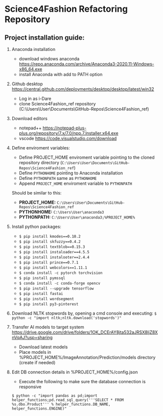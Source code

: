 # Science4Fashion Refactoring Repository

## Project installation guide:

1. Anaconda installation
	* download windows anaconda https://repo.anaconda.com/archive/Anaconda3-2020.11-Windows-x86_64.exe
	* install Anaconda with add to PATH option
	
2. Github desktop https://central.github.com/deployments/desktop/desktop/latest/win32
	* Log in as i-Dare 
	* clone Science4Fashion_ref repository (C:\Users\User\Documents\GitHub-Repos\Science4Fashion_ref)
	
3. Download editors
	* notepad++ https://notepad-plus-plus.org/repository/7.x/7.0/npp.7.Installer.x64.exe
	* vscode https://code.visualstudio.com/download

5. Define enviroment variables:

	* Define PROJECT_HOME enviroment variable pointing to the cloned repository directory (`C:\Users\User\Documents\GitHub-Repos\Science4Fashion_ref`)
	* Define `PYTHONHOME` pointing to Anaconda installation
	* Define `PYTHONPATH` same as `PYTHONHOME`
	* Append `PROJECT_HOME` enviroment variable to `PYTHONPATH`
	
	Should be similar to this:
	* **PROJECT_HOME:** `C:\Users\User\Documents\GitHub-Repos\Science4Fashion_ref`
   	* **PYTHONHOME:** `C:\Users\User\anaconda3`   
	* **PYTHONPATH:** `C:\Users\User\anaconda3;%PROJECT_HOME%`
	
6. Install python packages:
	* ```$ pip install kmodes==0.10.2```
	* ```$ pip install skfuzzy==0.4.2```
	* ```$ pip install textblob==0.15.3```
	* ```$ pip install instaloader==4.5.5```
	* ```$ pip install instalooter==2.4.4```
	* ```$ pip install prince==0.7.1```
	* ```$ pip install webcolors==1.11.1```
	* ```$ conda install -c pytorch torchvision```
	* ```$ pip install pymssql```
	* ```$ conda install -c conda-forge opencv```
	* ```$ pip install --upgrade tensorflow```
	* ```$ pip install fastai```
	* ```$ pip install wordsegment```
	* ```$ pip install py3-pinterest```
	
	
7. Download NLTK stopwords by, opening a cmd console and executing:
	```$ python -c "import nltk;nltk.download('stopwords')"```

	
8. Transfer AI models to target system https://drive.google.com/drive/folders/1OK_DCErAY8jta532aJRSX8ljZ8XnVqAJ?usp=sharing
	* Download latest models
	* Place models in %PROJECT_HOME%/ImageAnnotation/Prediction/models directory (create if needed)
	
9. Edit DB connection details in %PROJECT_HOME%/config.json
	* Execute the following to make sure the database connection is responsive

	```$ python -c "import pandas as pd;import helper_functions;pd.read_sql_query('''SELECT * FROM %s.dbo.Product''' % helper_functions.DB_NAME, helper_functions.ENGINE)"```
	


	

	


